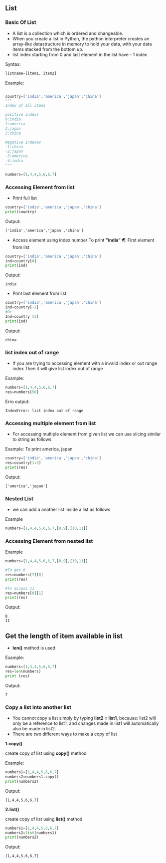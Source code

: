 ## List

### Basic Of List

- A list is a collection which is ordered and changeable.
- When you create a list in Python, the python interpreter creates an array-like datastructure in memory to hold your data, with your data items stacked from the bottom up. 
- list index starting from 0 and last element in the list have - 1 index

Syntax:
```python
listname=[item1, item2]
```
Example:
```python

country=['india','america','japan','china']
"""
Index of all items

positive indexs
0:india
1:america
2:japan
3:china

Negative indexes
-1:china
-2:japan
-3:america
-4:india
"""

numbers=[1,4,4,5,6,6,7]

```

### Accessing Element from list 

- Print full list
```python
country=['india','america','japan','china']
print(country) 
```
Output:
```
['india','america','japan','china']
```

- Access element using index number 
To print **"india"** :earth_asia: First element from list
```python
country=['india','america','japan','china']
ind=country[0]
print(ind) 
```
Output:
```
india
```
- Print last element from list 
```python
country=['india','america','japan','china']
ind=country[-1]
#Or
Ind=country [3]
print(ind) 
```

Output:
```
china
```


### list index out of range 

- If you are trying to accessing element with a invalid  index or out range index 
Then it will give list index out of range

Example:
```python
numbers=[1,4,4,5,6,6,7]
res=numbers[56]
```
Erro output:
```
IndexError: list index out of range
```

### Accessing multiple element from list 
- For accessing multiple element from given list we can use slicing similar to string as follows

Example:
To print america, japan
```python
country=['india','america','japan','china']
res=country[1:3]
print(res) 
```
Output:
```
['america','japan']
```

### Nested List
- we can add a another list inside a list as follows

Example
```python
numbers=[1,4,4,5,6,6,7,[8,9],[10,11]]
```

### Accessing Element from nested list
Example
```python
numbers=[1,4,4,5,6,6,7,[8,9],[10,11]]

#To get 8
res=numbers[7][0]
print(res)

#To access 11
res=numbers[8][1]
print(res)
```
Output:
```
8
11
```

## Get the length of item available in list
- **len()**  method is used 

Example:
```python
numbers=[1,4,4,5,6,6,7]
res=len(numbers) 
print (res) 
```
Output:
```
7
```

### Copy  a list into another list
- You cannot copy a list simply by typing **list2 = list1**, because: list2 will only be a reference to list1, and changes made in list1 will automatically also be made in list2.
- There are two different ways to make a copy of list

**1.copy()** 
 
 create copy of list using **copy()** method

Example:
```python
numbers1=[1,4,4,5,6,6,7]
numbers2=numbers1.copy() 
print(numbers2) 
```
Output:
```
[1,4,4,5,6,6,7]
```

**2.list()**

create copy of list using **list()** method
```python
numbers1=[1,4,4,5,6,6,7]
numbers2=list(numbers1) 
print(numbers2) 
```
Output:
```
[1,4,4,5,6,6,7]
```
